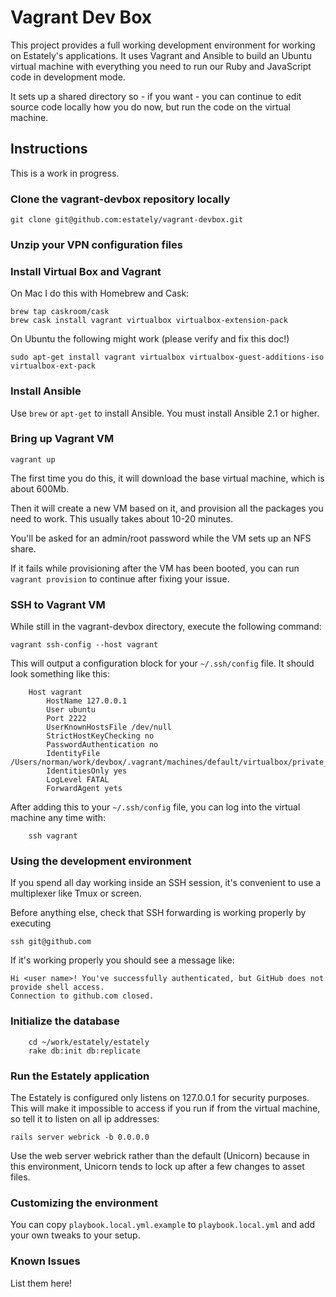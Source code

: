 # Vagrant Dev Box

This project provides a full working development environment for working on
Estately's applications. It uses Vagrant and Ansible to build an Ubuntu virtual
machine with everything you need to run our Ruby and JavaScript code in
development mode.

It sets up a shared directory so - if you want - you can continue to edit source code locally how you do now, but run the code on the virtual machine.

## Instructions

This is a work in progress.

### Clone the vagrant-devbox repository locally

    git clone git@github.com:estately/vagrant-devbox.git

### Unzip your VPN configuration files

### Install Virtual Box and Vagrant

On Mac I do this with Homebrew and Cask:

    brew tap caskroom/cask
    brew cask install vagrant virtualbox virtualbox-extension-pack

On Ubuntu the following might work (please verify and fix this doc!)

    sudo apt-get install vagrant virtualbox virtualbox-guest-additions-iso virtualbox-ext-pack

### Install Ansible

Use `brew` or `apt-get` to install Ansible. You must install Ansible 2.1 or higher.

### Bring up Vagrant VM

    vagrant up


The first time you do this, it will download the base virtual machine, which is
about 600Mb.

Then it will create a new VM based on it, and provision all the packages you
need to work. This usually takes about 10-20 minutes.

You'll be asked for an admin/root password while the VM sets up an NFS share.

If it fails while provisioning after the VM has been booted, you can run
`vagrant provision` to continue after fixing your issue.

### SSH to Vagrant VM

While still in the vagrant-devbox directory, execute the following command:

    vagrant ssh-config --host vagrant

This will output a configuration block for your `~/.ssh/config` file. It should look something like this:

		Host vagrant
			HostName 127.0.0.1
			User ubuntu
			Port 2222
			UserKnownHostsFile /dev/null
			StrictHostKeyChecking no
			PasswordAuthentication no
			IdentityFile /Users/norman/work/devbox/.vagrant/machines/default/virtualbox/private_key
			IdentitiesOnly yes
			LogLevel FATAL
			ForwardAgent yets

After adding this to your `~/.ssh/config` file, you can log into the virtual machine any time with:

		ssh vagrant

### Using the development environment

If you spend all day working inside an SSH session, it's convenient to use a
multiplexer like Tmux or screen.

Before anything else, check that SSH forwarding is working properly by
executing

    ssh git@github.com

If it's working properly you should see a message like:

    Hi <user name>! You've successfully authenticated, but GitHub does not provide shell access.
    Connection to github.com closed.

### Initialize the database

		cd ~/work/estately/estately
		rake db:init db:replicate

### Run the Estately application

The Estately is configured only listens on 127.0.0.1 for security purposes.
This will make it impossible to access if you run if from the virtual machine,
so tell it to listen on all ip addresses:

    rails server webrick -b 0.0.0.0

Use the web server webrick rather than the default (Unicorn) because in this
environment, Unicorn tends to lock up after a few changes to asset files.

### Customizing the environment

You can copy `playbook.local.yml.example` to `playbook.local.yml` and add your own tweaks to your setup.

### Known Issues

List them here!
